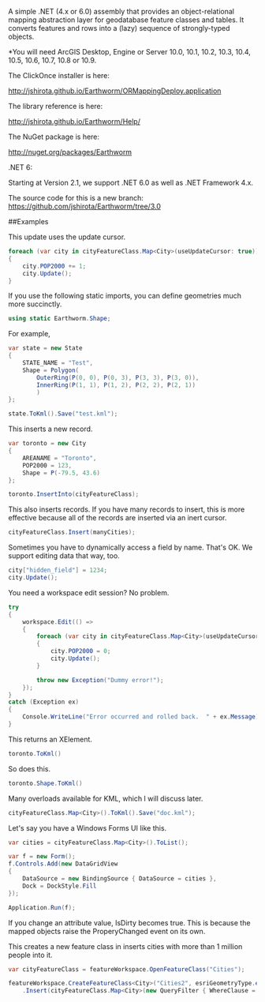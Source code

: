 A simple .NET (4.x or 6.0) assembly that provides an object-relational mapping abstraction layer for geodatabase feature classes and tables. It converts features and rows into a (lazy) sequence of strongly-typed objects.

*You will need ArcGIS Desktop, Engine or Server 10.0, 10.1, 10.2, 10.3, 10.4, 10.5, 10.6, 10.7, 10.8 or 10.9.

The ClickOnce installer is here:

http://jshirota.github.io/Earthworm/ORMappingDeploy.application

The library reference is here:

http://jshirota.github.io/Earthworm/Help/

The NuGet package is here:

http://nuget.org/packages/Earthworm

.NET 6:

Starting at Version 2.1, we support .NET 6.0 as well as .NET Framework 4.x.

The source code for this is a new branch:
https://github.com/jshirota/Earthworm/tree/3.0

##Examples

This update uses the update cursor.
```c#
foreach (var city in cityFeatureClass.Map<City>(useUpdateCursor: true))
{
    city.POP2000 += 1;
    city.Update();
}
```

If you use the following static imports, you can define geometries much more succinctly.
```c#
using static Earthworm.Shape;
```
For example,
```c#
var state = new State
{
    STATE_NAME = "Test",
    Shape = Polygon(
        OuterRing(P(0, 0), P(0, 3), P(3, 3), P(3, 0)),
        InnerRing(P(1, 1), P(1, 2), P(2, 2), P(2, 1))
        )
};

state.ToKml().Save("test.kml");
```

This inserts a new record.
```c#
var toronto = new City
{
    AREANAME = "Toronto",
    POP2000 = 123,
    Shape = P(-79.5, 43.6)
};

toronto.InsertInto(cityFeatureClass);
```

This also inserts records.  If you have many records to insert, this is more effective because all of the records are inserted via an inert cursor.
```c#
cityFeatureClass.Insert(manyCities);
```

Sometimes you have to dynamically access a field by name.  That's OK.  We support editing data that way, too.
```c#
city["hidden_field"] = 1234;
city.Update();
```

You need a workspace edit session?  No problem.
```c#
try
{
    workspace.Edit(() =>
    {
        foreach (var city in cityFeatureClass.Map<City>(useUpdateCursor: true))
        {
            city.POP2000 = 0;
            city.Update();
        }

        throw new Exception("Dummy error!");
    });
}
catch (Exception ex)
{
    Console.WriteLine("Error occurred and rolled back.  " + ex.Message);
}
```

This returns an XElement.
```c#
toronto.ToKml()
```
So does this.
```C#
toronto.Shape.ToKml()
```

Many overloads available for KML, which I will discuss later.
```c#
cityFeatureClass.Map<City>().ToKml().Save("doc.kml");
```

Let's say you have a Windows Forms UI like this.
```c#
var cities = cityFeatureClass.Map<City>().ToList();

var f = new Form();
f.Controls.Add(new DataGridView
{
    DataSource = new BindingSource { DataSource = cities },
    Dock = DockStyle.Fill
});

Application.Run(f);
```

If you change an attribute value, IsDirty becomes true.  This is because the mapped objects raise the ProperyChanged event on its own.

This creates a new feature class in inserts cities with more than 1 million people into it.
```c#
var cityFeatureClass = featureWorkspace.OpenFeatureClass("Cities");

featureWorkspace.CreateFeatureClass<City>("Cities2", esriGeometryType.esriGeometryPoint, 4326)
    .Insert(cityFeatureClass.Map<City>(new QueryFilter { WhereClause = "POP2000>1000000" }));
```


